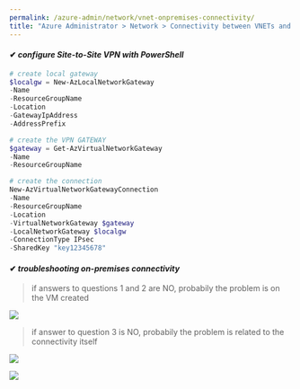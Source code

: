 ```yaml
---
permalink: /azure-admin/network/vnet-onpremises-connectivity/
title: "Azure Administrator > Network > Connectivity between VNETs and on-premises network"
---
```

#### ✔ _configure Site-to-Site VPN with PowerShell_

```powershell
# create local gateway
$localgw = New-AzLocalNetworkGateway
-Name
-ResourceGroupName
-Location
-GatewayIpAddress
-AddressPrefix

# create the VPN GATEWAY
$gateway = Get-AzVirtualNetworkGateway
-Name
-ResourceGroupName

# create the connection
New-AzVirtualNetworkGatewayConnection
-Name
-ResourceGroupName
-Location
-VirtualNetworkGateway $gateway
-LocalNetworkGateway $localgw
-ConnectionType IPsec
-SharedKey "key12345678"
```

#### ✔ _troubleshooting on-premises connectivity_

> if answers to questions 1 and 2 are NO, probabily the problem is on the VM created

![](/study-reference/assets/images/network/1.14.png)

> if answer to question 3 is NO, probabily the problem is related to the connectivity itself

![](/study-reference/assets/images/network/1.15.png)

![](/study-reference/assets/images/network/1.16.png)
